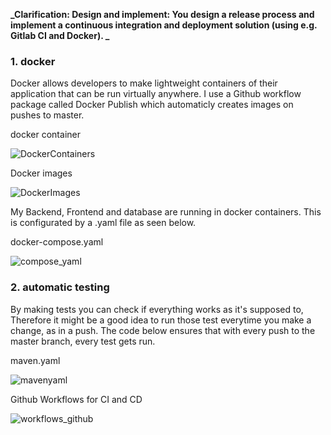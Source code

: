 **_Clarification:
Design and implement: You design a release process and implement a continuous integration and deployment solution (using e.g. Gitlab CI and Docker).
_**

### 1. docker
Docker allows developers to make lightweight containers of their application that can be run virtually anywhere. I use a Github workflow package called Docker Publish which automaticly creates images on pushes to master. 


 docker container 
 
![DockerContainers](https://user-images.githubusercontent.com/73832880/171404191-8f0ca376-d4eb-4f15-ae36-935fb3d14014.JPG)

Docker images

![DockerImages](https://user-images.githubusercontent.com/73832880/171404264-3d343cc3-ab7a-4165-958b-0b5650dff166.JPG)


My Backend, Frontend and database are running in docker containers. This is configurated by a .yaml file as seen below.

docker-compose.yaml

![compose_yaml](https://user-images.githubusercontent.com/73832880/171404230-74161da8-40a6-402f-b004-d2498c88fdb7.png)



### 2. automatic testing

By making tests you can check if everything works as it's supposed to, Therefore it might be a good idea to run those test everytime you make a change, as in a push. The code below ensures that with every push to the master branch, every test gets run.

maven.yaml

![mavenyaml](https://user-images.githubusercontent.com/73832880/171806833-17507762-d140-4ed3-8b02-90f4510ac7fd.JPG)


Github Workflows for CI and CD

![workflows_github](https://user-images.githubusercontent.com/73832880/171806983-fa7448de-9d35-4321-9a88-787f267ba9ac.JPG)
